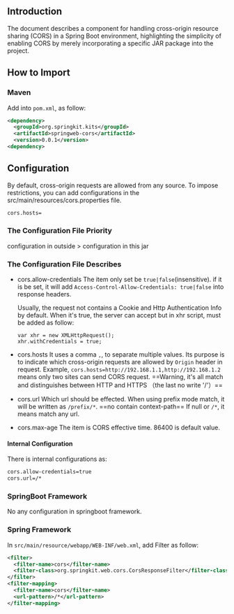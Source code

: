 ## Introduction
The document describes a component for handling cross-origin resource sharing (CORS) in a Spring Boot environment, highlighting the simplicity of enabling CORS by merely incorporating a specific JAR package into the project.

## How to Import

### Maven
Add into `pom.xml`, as follow:
```xml
<dependency>
  <groupId>org.springkit.kits</groupId>
  <artifactId>springweb-cors</artifactId>
  <version>0.0.1</version>
<dependency>
```

## Configuration
By default, cross-origin requests are allowed from any source. To impose restrictions, you can add configurations in the src/main/resources/cors.properties file.

```bash
cors.hosts=
```

### The Configuration File Priority
configuration in outside > configuration in this jar

### The Configuration File Describes
- cors.allow-credentials
  The item only set be `true|false`(insensitive). if it is be set, it will add `Access-Control-Allow-Credentials: true|false` into response headers.
  
  Usually, the request not contains a Cookie and Http Authentication Info by default. When it's true, the server can accept but in xhr script,  must be added as follow:

  ```
  var xhr = new XMLHttpRequest();
  xhr.withCredentials = true;
  ```
  
- cors.hosts
  It uses a comma `,`, to separate multiple values. Its purpose is to indicate which cross-origin requests are allowed by `Origin` header in request.
  Example, `cors.hosts=http://192.168.1.1,http://192.168.1.2` means only two sites can send CORS request.
  ==Warning, it's all match and distinguishes between HTTP and HTTPS （the last no write '/'）==

- cors.url
  Which url should be effected.   When using prefix mode match,  it will be written as `/prefix/*`.  ==no contain context-path==
  If null or `/*`, it means match any url.

- cors.max-age
  The item is CORS effective time. 86400 is default value.

#### Internal Configuration
There is internal configurations as:
```bash
cors.allow-credentials=true
cors.url=/*
```

### SpringBoot Framework
No any configuration in springboot framework.

### Spring Framework
In `src/main/resource/webapp/WEB-INF/web.xml`, add Filter as follow:

```xml
<filter>
  <filter-name>cors</filter-name>
  <filter-class>org.springkit.web.cors.CorsResponseFilter</filter-class>
</filter>
<filter-mapping>
  <filter-name>cors</filter-name>
  <url-pattern>/*</url-pattern>
</filter-mapping>
```
